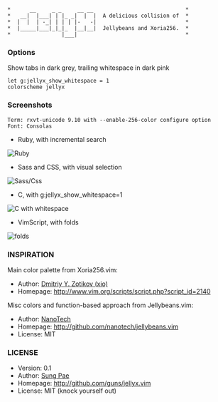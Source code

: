 
    *      __     _ _     __ __                             *
    *   __|  |___| | |_ _|  |  |  A delicious collision of  *
    *  |  |  | -_| | | | |-   -|                            *
    *  |_____|___|_|_|_  |__|__|  Jellybeans and Xoria256.  *
    *                |___|                                  *


### Options

Show tabs in dark grey, trailing whitespace in dark pink

    let g:jellyx_show_whitespace = 1
    colorscheme jellyx


### Screenshots

    Term: rxvt-unicode 9.10 with --enable-256-color configure option
    Font: Consolas

 * Ruby, with incremental search

![Ruby](http://guns.github.com/jellyx.vim/images/ruby.png)

 * Sass and CSS, with visual selection

![Sass/Css](http://guns.github.com/jellyx.vim/images/sass-css.png)

 * C, with g:jellyx_show_whitespace=1

![C with
whitespace](http://guns.github.com/jellyx.vim/images/c-with-whitespace.png)

 * VimScript, with folds

![folds](http://guns.github.com/jellyx.vim/images/folds.png)


### INSPIRATION

Main color palette from Xoria256.vim:

 * Author:   [Dmitriy Y. Zotikov (xio)](mailto:xio@ungrund.org)
 * Homepage: <http://www.vim.org/scripts/script.php?script_id=2140>

Misc colors and function-based approach from Jellybeans.vim:

 * Author:   [NanoTech](http://nanotech.nanotechcorp.net/)
 * Homepage: <http://github.com/nanotech/jellybeans.vim>
 * License:  MIT


### LICENSE

 * Version:  0.1
 * Author:   [Sung Pae](mailto:sung@metablu.com)
 * Homepage: <http://github.com/guns/jellyx.vim>
 * License:  MIT (knock yourself out)
